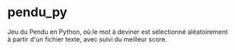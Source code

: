 # pendu_py
Jeu du Pendu en Python, où le mot à deviner est sélectionné aléatoirement à partir d'un fichier texte, avec suivi du meilleur score.
